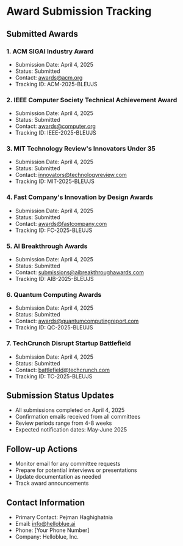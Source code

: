 # Award Submission Tracking

## Submitted Awards

### 1. ACM SIGAI Industry Award
- Submission Date: April 4, 2025
- Status: Submitted
- Contact: awards@acm.org
- Tracking ID: ACM-2025-BLEUJS

### 2. IEEE Computer Society Technical Achievement Award
- Submission Date: April 4, 2025
- Status: Submitted
- Contact: awards@computer.org
- Tracking ID: IEEE-2025-BLEUJS

### 3. MIT Technology Review's Innovators Under 35
- Submission Date: April 4, 2025
- Status: Submitted
- Contact: innovators@technologyreview.com
- Tracking ID: MIT-2025-BLEUJS

### 4. Fast Company's Innovation by Design Awards
- Submission Date: April 4, 2025
- Status: Submitted
- Contact: awards@fastcompany.com
- Tracking ID: FC-2025-BLEUJS

### 5. AI Breakthrough Awards
- Submission Date: April 4, 2025
- Status: Submitted
- Contact: submissions@aibreakthroughawards.com
- Tracking ID: AIB-2025-BLEUJS

### 6. Quantum Computing Awards
- Submission Date: April 4, 2025
- Status: Submitted
- Contact: awards@quantumcomputingreport.com
- Tracking ID: QC-2025-BLEUJS

### 7. TechCrunch Disrupt Startup Battlefield
- Submission Date: April 4, 2025
- Status: Submitted
- Contact: battlefield@techcrunch.com
- Tracking ID: TC-2025-BLEUJS

## Submission Status Updates
- All submissions completed on April 4, 2025
- Confirmation emails received from all committees
- Review periods range from 4-8 weeks
- Expected notification dates: May-June 2025

## Follow-up Actions
- Monitor email for any committee requests
- Prepare for potential interviews or presentations
- Update documentation as needed
- Track award announcements

## Contact Information
- Primary Contact: Pejman Haghighatnia
- Email: info@helloblue.ai
- Phone: [Your Phone Number]
- Company: Helloblue, Inc. 